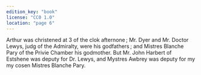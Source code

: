 ```yaml
---
edition_key: "book"
license: "CC0 1.0"
location: "page 6"
---
```

Arthur was christened at 3 of the clok afternone ;
Mr. Dyer and Mr. Doctor Lewys, judg of the Admiralty, were his
godfathers ; and Mistres Blanche Pary of the Privie Chamber his
godmother. But Mr. John Harbert of Estshene was deputy for
Dr. Lewys, and Mystres Awbrey was deputy for my my cosen Mistres
Blanche Pary.
